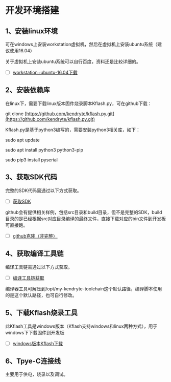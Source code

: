 # 开发环境搭建

## 1、安装linux环境

可在windows上安装workstation虚拟机，然后在虚拟机上安装ubuntu系统（建议使用16.04）

关于虚拟机上安装ubuntu系统可以自行百度，资料还是比较详细的。

* [ ] [workstation+ubuntu-16.04下载](http://www.ai-alloy.com/)

## 2、安装依赖库

在linux下，需要下载linux版本固件烧录脚本Kflash.py，可在github下载：

git clone [https://github.com/kendryte/kflash.py.git](https://github.com/kendryte/kflash.py.git)

Kflash.py是基于python3编写的，需要安装python3相关库，如下：

sudo apt update

sudo apt install python3 python3-pip

sudo pip3 install pyserial

## 3、获取SDK代码

完整的SDK代码需通过以下方式获取。

* [ ] [获取SDK](https://github.com/ai-alloy/alloyTi.git)

github会有提供相关样例，包括src目录和build目录，但不是完整的SDK，build目录的是已经根据src对应目录编译的最终文件，直接下载对应的bin文件到开发板可直接跑。

* [ ] [github克隆（非完整）](https://github.com/ai-alloy/scrapy-cookbook)

## 4、获取编译工具链

编译工具链需通过以下方式获取。

* [ ] [编译工具链获取](http://www.ai-alloy.com/)

编译器工具可解压到/opt/my-kendryte-toolchain这个默认路径，编译脚本使用的是这个默认路径，也可自行修改。

## 5、下载Kflash烧录工具

此Kflash工具是windows版本（Kflash支持windows和linux两种方式），用于windows下下载固件到开发板

* [ ] [windows版本Kflash下载](https://s3.cn-north-1.amazonaws.com.cn/dl.kendryte.com/documents/K-Flash.zip)

## 6、Tpye-C连接线

主要用于供电，烧录以及调试。

